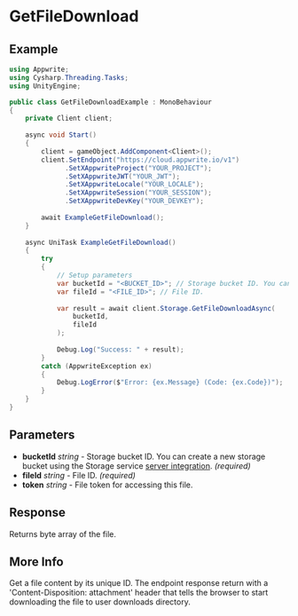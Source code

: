 # GetFileDownload

## Example

```csharp
using Appwrite;
using Cysharp.Threading.Tasks;
using UnityEngine;

public class GetFileDownloadExample : MonoBehaviour
{
    private Client client;
    
    async void Start()
    {
        client = gameObject.AddComponent<Client>();
        client.SetEndpoint("https://cloud.appwrite.io/v1")
              .SetXAppwriteProject("YOUR_PROJECT");
              .SetXAppwriteJWT("YOUR_JWT");
              .SetXAppwriteLocale("YOUR_LOCALE");
              .SetXAppwriteSession("YOUR_SESSION");
              .SetXAppwriteDevKey("YOUR_DEVKEY");
        
        await ExampleGetFileDownload();
    }
    
    async UniTask ExampleGetFileDownload()
    {
        try
        {
            // Setup parameters
            var bucketId = "<BUCKET_ID>"; // Storage bucket ID. You can create a new storage bucket using the Storage service [server integration](https://appwrite.io/docs/server/storage#createBucket).
            var fileId = "<FILE_ID>"; // File ID.
            
            var result = await client.Storage.GetFileDownloadAsync(
                bucketId,
                fileId
            );
            
            Debug.Log("Success: " + result);
        }
        catch (AppwriteException ex)
        {
            Debug.LogError($"Error: {ex.Message} (Code: {ex.Code})");
        }
    }
}
```

## Parameters

- **bucketId** *string* - Storage bucket ID. You can create a new storage bucket using the Storage service [server integration](https://appwrite.io/docs/server/storage#createBucket). *(required)*
- **fileId** *string* - File ID. *(required)*
- **token** *string* - File token for accessing this file.

## Response

Returns byte array of the file.
## More Info

Get a file content by its unique ID. The endpoint response return with a &#039;Content-Disposition: attachment&#039; header that tells the browser to start downloading the file to user downloads directory.
